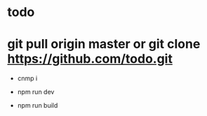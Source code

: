 # todo

git pull origin master  or git clone https://github.com/todo.git
========
- cnmp i

- npm run dev

- npm run build
